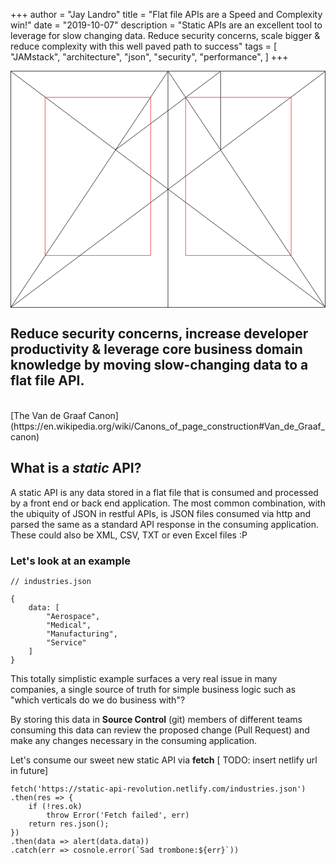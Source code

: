 +++
author = "Jay Landro"
title = "Flat file APIs are a Speed and Complexity win!"
date = "2019-10-07"
description = "Static APIs are an excellent tool to leverage for slow changing data. Reduce security concerns, scale bigger & reduce complexity with this well paved path to success"
tags = [
    "JAMstack",
    "architecture",
    "json",
    "security",
    "performance",
]
+++

<svg class="canon" xmlns="http://www.w3.org/2000/svg" overflow="visible" viewBox="0 0 496 373" height="373" width="496"><g fill="none"><path stroke="#000" stroke-width=".75" d="M.599 372.348L495.263 1.206M.312.633l494.95 370.853M.312 372.633L247.643.92M248.502.92l246.76 370.566M330.828 123.869V1.134M330.396 1.134L165.104 124.515"></path><path stroke="#ED1C24" stroke-width=".75" d="M275.73 41.616h166.224v249.05H275.73zM54.478 41.616h166.225v249.052H54.478z"></path><path stroke="#000" stroke-width=".75" d="M.479.375h495v372h-495zM247.979.875v372"></path><ellipse cx="498.729" cy="177.625" rx=".75" ry="1.25"></ellipse><ellipse cx="247.229" cy="377.375" rx=".75" ry="1.25"></ellipse></g></svg>

## Reduce security concerns, **increase developer productivity** & leverage core business domain knowledge by moving slow-changing data to a **flat file API**.
<br>
[The Van de Graaf Canon](https://en.wikipedia.org/wiki/Canons_of_page_construction#Van_de_Graaf_canon)

## What is a _static_ API?

A static API is any data stored in a flat file that is consumed and processed by a front end or back end application. The most common combination, with the ubiquity of JSON in restful APIs, is JSON files consumed via http and parsed the same as a standard API response in the consuming application. These could also be XML, CSV, TXT or even Excel files :P

### Let's look at an example

```
// industries.json

{
    data: [
        "Aerospace",
        "Medical",
        "Manufacturing",
        "Service"
    ]
}
```

This totally simplistic example surfaces a very real issue in many companies, a single source of truth for simple business logic such as "which verticals do we do business with"? 

By storing this data in **Source Control** (git) members of different teams consuming this data can review the proposed change (Pull Request) and make any changes necessary in the consuming application.

Let's consume our sweet new static API via **fetch**
[ TODO: insert netlify url in future]
```
fetch('https://static-api-revolution.netlify.com/industries.json')
.then(res => {
    if (!res.ok)
        throw Error('Fetch failed', err)
    return res.json();
})
.then(data => alert(data.data))
.catch(err => cosnole.error(`Sad trombone:${err}`))
```


<style>
.canon { background: white; width: 100%; height: auto;}
</style>
